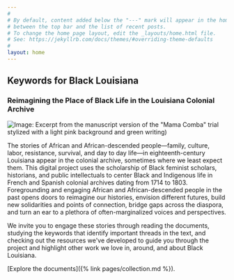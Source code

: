 ```yaml
---
#
# By default, content added below the "---" mark will appear in the home page
# between the top bar and the list of recent posts.
# To change the home page layout, edit the _layouts/home.html file.
# See: https://jekyllrb.com/docs/themes/#overriding-theme-defaults
#
layout: home
---
```


## Keywords for Black Louisiana
### Reimagining the Place of Black Life in the Louisiana Colonial Archive

![Image: Excerpt from the manuscript version of the "Mama Comba" trial stylized with a light pink background and green writing)](/assets/figures/intropink.png)

The stories of African and African-descended people—family, culture, labor, resistance, survival, and day to day life—in eighteenth-century Louisiana appear in the colonial archive, sometimes where we least expect them. This digital project uses the scholarship of Black feminist scholars, historians, and public intellectuals to center Black and Indigenous life in French and Spanish colonial archives dating from 1714 to 1803. Foregrounding and engaging African and African-descended people in the past opens doors to reimagine our histories, envision different futures, build new solidarities and points of connection, bridge gaps across the diaspora, and turn an ear to a plethora of often-marginalized voices and perspectives.

We invite you to engage these stories through reading the documents, studying the keywords that identify important threads in the text, and checking out the resources we've developed to guide you through the project and highlight other work we love in, around, and about Black Louisiana.  

[Explore the documents]({% link pages/collection.md %}).